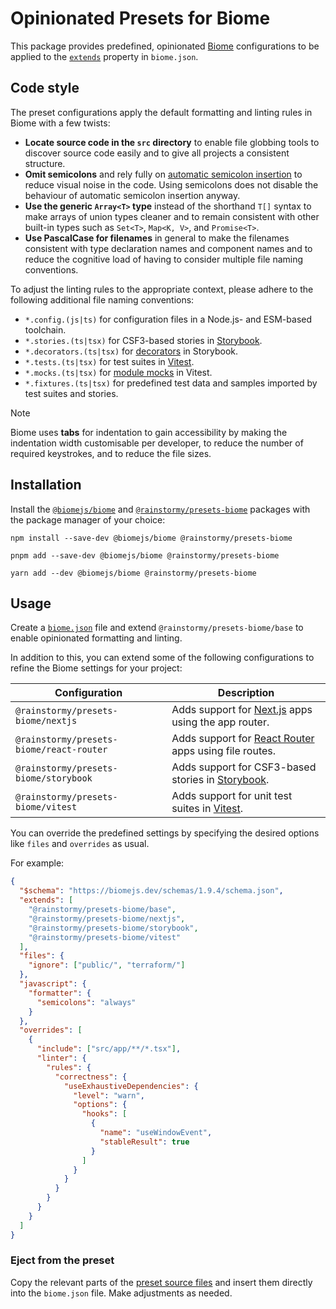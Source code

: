 # Opinionated Presets for Biome

This package provides predefined, opinionated [Biome](https://biomejs.dev)
configurations to be applied to
the [`extends`](https://biomejs.dev/guides/configure-biome/#share-a-configuration-file)
property in `biome.json`.

## Code style
The preset configurations apply the default formatting and linting rules in
Biome with a few twists:

- **Locate source code in the `src` directory** to enable file globbing tools to
  discover source code easily and to give all projects a consistent structure.
- **Omit semicolons** and rely fully
  on [automatic semicolon insertion](https://developer.mozilla.org/en-US/docs/Web/JavaScript/Reference/Lexical_grammar#automatic_semicolon_insertion)
  to reduce visual noise in the code. Using semicolons does not disable the
  behaviour of automatic semicolon insertion anyway.
- **Use the generic `Array<T>` type** instead of the shorthand `T[]` syntax to
  make arrays of union types cleaner and to remain consistent with other
  built-in types such as `Set<T>`, `Map<K, V>`, and `Promise<T>`.
- **Use PascalCase for filenames** in general to make the filenames consistent
  with type declaration names and component names and to reduce the cognitive
  load of having to consider multiple file naming conventions.

To adjust the linting rules to the appropriate context, please adhere to the
following additional file naming conventions:

- `*.config.(js|ts)` for configuration files in a Node.js- and ESM-based
  toolchain.
- `*.stories.(ts|tsx)` for CSF3-based stories
  in [Storybook](https://storybook.js.org).
- `*.decorators.(ts|tsx)`
  for [decorators](https://storybook.js.org/docs/writing-stories/decorators)
  in Storybook.
- `*.tests.(ts|tsx)` for test suites in [Vitest](https://vitest.dev).
- `*.mocks.(ts|tsx)` for [module mocks](https://vitest.dev/guide/mocking#modules)
  in Vitest.
- `*.fixtures.(ts|tsx)` for predefined test data and samples imported by test
  suites and stories.

> [!NOTE]  
> Biome uses **tabs** for indentation to gain accessibility by making the
> indentation width customisable per developer, to reduce the number of required
> keystrokes, and to reduce the file sizes.

## Installation
Install the [`@biomejs/biome`](https://www.npmjs.com/package/@biomejs/biome)
and [`@rainstormy/presets-biome`](https://www.npmjs.com/package/@rainstormy/presets-biome)
packages with the package manager of your choice:

```shell
npm install --save-dev @biomejs/biome @rainstormy/presets-biome
```
```shell
pnpm add --save-dev @biomejs/biome @rainstormy/presets-biome
```
```shell
yarn add --dev @biomejs/biome @rainstormy/presets-biome
```

## Usage
Create a [`biome.json`](https://biomejs.dev/reference/configuration) file and
extend `@rainstormy/presets-biome/base` to enable opinionated formatting and
linting.

In addition to this, you can extend some of the following configurations to
refine the Biome settings for your project:

| Configuration                            | Description                                                                      |
|------------------------------------------|----------------------------------------------------------------------------------|
| `@rainstormy/presets-biome/nextjs`       | Adds support for [Next.js](https://nextjs.org) apps using the app router.        |
| `@rainstormy/presets-biome/react-router` | Adds support for [React Router](https://reactrouter.com) apps using file routes. |
| `@rainstormy/presets-biome/storybook`    | Adds support for CSF3-based stories in [Storybook](https://storybook.js.org).    |
| `@rainstormy/presets-biome/vitest`       | Adds support for unit test suites in [Vitest](https://vitest.dev).               |

You can override the predefined settings by specifying the desired options like
`files` and `overrides` as usual.

For example:

```json
{
  "$schema": "https://biomejs.dev/schemas/1.9.4/schema.json",
  "extends": [
    "@rainstormy/presets-biome/base",
    "@rainstormy/presets-biome/nextjs",
    "@rainstormy/presets-biome/storybook",
    "@rainstormy/presets-biome/vitest"
  ],
  "files": {
    "ignore": ["public/", "terraform/"]
  },
  "javascript": {
    "formatter": {
      "semicolons": "always"
    }
  },
  "overrides": [
    {
      "include": ["src/app/**/*.tsx"],
      "linter": {
        "rules": {
          "correctness": {
            "useExhaustiveDependencies": {
              "level": "warn",
              "options": {
                "hooks": [
                  {
                    "name": "useWindowEvent",
                    "stableResult": true
                  }
                ]
              }
            }
          }
        }
      }
    }
  ]
}
```

### Eject from the preset
Copy the relevant parts of
the [preset source files](https://github.com/rainstormy/presets-biome/tree/main/src)
and insert them directly into the `biome.json` file. Make adjustments as needed.
